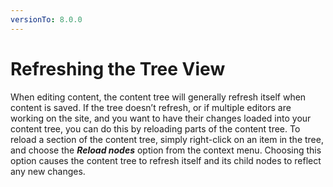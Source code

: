 ```yaml
---
versionTo: 8.0.0
---
```


# Refreshing the Tree View

When editing content, the content tree will generally refresh itself when content is saved. If the tree doesn’t refresh, or if multiple editors are working on the site, and you want to have their changes loaded into your content tree, you can do this by reloading parts of the content tree. To reload a section of the content tree, simply right-click on an item in the tree, and choose the ***Reload nodes*** option from the context menu. Choosing this option causes the content tree to refresh itself and its child nodes to reflect any new changes.
